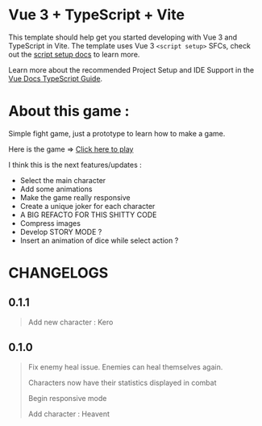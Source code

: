 # Vue 3 + TypeScript + Vite

This template should help get you started developing with Vue 3 and TypeScript in Vite. The template uses Vue 3 `<script setup>` SFCs, check out the [script setup docs](https://v3.vuejs.org/api/sfc-script-setup.html#sfc-script-setup) to learn more.

Learn more about the recommended Project Setup and IDE Support in the [Vue Docs TypeScript Guide](https://vuejs.org/guide/typescript/overview.html#project-setup).

# About this game :

Simple fight game, just a prototype to learn how to make a game.

Here is the game => [Click here to play](https://ackermiam.github.io/rp-game/)

I think this is the next features/updates :

- Select the main character
- Add some animations
- Make the game really responsive
- Create a unique joker for each character
- A BIG REFACTO FOR THIS SHITTY CODE
- Compress images
- Develop STORY MODE ?
- Insert an animation of dice while select action ?

# CHANGELOGS

## 0.1.1

> Add new character : Kero

## 0.1.0

> Fix enemy heal issue. Enemies can heal themselves again.
>
> Characters now have their statistics displayed in combat
>
> Begin responsive mode
>
> Add character : Heavent